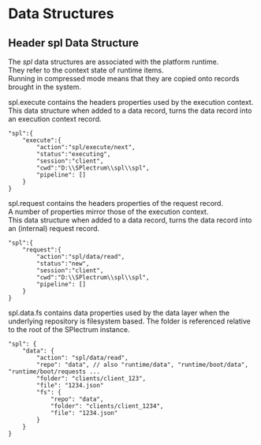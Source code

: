 # Data Structures

## Header spl Data Structure

The *spl* data structures are associated with the platform runtime.  
They refer to the context state of runtime items.  
Running in compressed mode means that they are copied onto records brought in the system.  


spl.execute contains the headers properties used by the execution context.
This data structure when added to a data record, turns the data record into an execution context record.
```
"spl":{
    "execute":{
        "action":"spl/execute/next",
        "status":"executing",
        "session":"client",
        "cwd":"D:\\SPlectrum\\spl\\spl",
        "pipeline": []
    }
}
```

spl.request contains the headers properties of the request record.  
A number of properties mirror those of the execution context.  
This data structure when added to a data record, turns the data record into an (internal) request record.
```
"spl":{
    "request":{
        "action":"spl/data/read",
        "status":"new",
        "session":"client",
        "cwd":"D:\\SPlectrum\\spl\\spl",
        "pipeline": []
    }
}
```

spl.data.fs contains data properties used by the data layer when the underlying repository is filesystem based.
The folder is referenced relative to the root of the SPlectrum instance.
```
"spl": {
    "data": {
        "action": "spl/data/read",
        "repo": "data", // also "runtime/data", "runtime/boot/data", "runtime/boot/requests ...
        "folder": "clients/client_123",
        "file": "1234.json"
        "fs": {
            "repo": "data",
            "folder": "clients/client_1234",
            "file": "1234.json"
        }
    }
}
```
